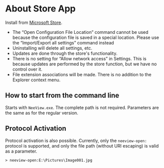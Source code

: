 # About Store App

Install from  [Microsoft Store](https://www.microsoft.com/store/apps/9p24z53hc1jr).

* The “Open Configuration File Location” command cannot be used because the configuration file is saved in a special location. Please use the “Import/Export all settings” command instead
* Uninstalling will delete all settings, etc.
* Updates are done through the store's functionality.
* There is no setting for “Allow network access” in Settings. This is because updates are performed by the store function, but we have no control over it.
* File extension associations will be made. There is no addition to the Explorer context menu.

## How to start from the command line

Starts with `NeeView.exe`. The complete path is not required. Parameters are the same as for the regular version.

## Protocol Activation

Protocol activation is also possible.
Currently, only the `neeview-open:` protocol is supported, and only the file path (without URI escaping) is valid as a parameter.

    > neeview-open:E:\Pictures\Image001.jpg
